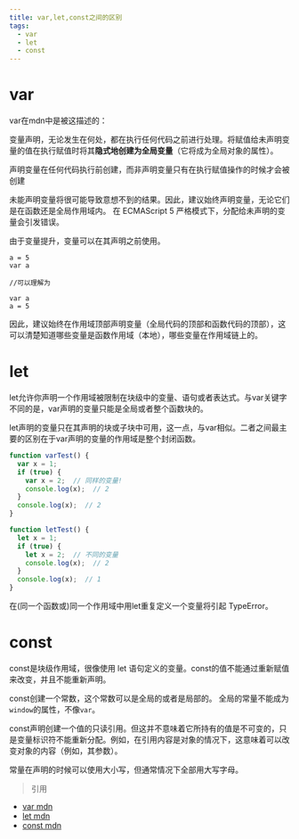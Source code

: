 ```yaml
---
title: var,let,const之间的区别
tags:
  - var
  - let
  - const
---
```


# var 

var在mdn中是被这描述的：

变量声明，无论发生在何处，都在执行任何代码之前进行处理。将赋值给未声明变量的值在执行赋值时将其**隐式地创建为全局变量**（它将成为全局对象的属性）。

声明变量在任何代码执行前创建，而非声明变量只有在执行赋值操作的时候才会被创建

未能声明变量将很可能导致意想不到的结果。因此，建议始终声明变量，无论它们是在函数还是全局作用域内。 在 ECMAScript 5 严格模式下，分配给未声明的变量会引发错误。

由于变量提升，变量可以在其声明之前使用。

```jacascript
a = 5
var a

//可以理解为

var a
a = 5
```

因此，建议始终在作用域顶部声明变量（全局代码的顶部和函数代码的顶部），这可以清楚知道哪些变量是函数作用域（本地），哪些变量在作用域链上的。

# let

let允许你声明一个作用域被限制在块级中的变量、语句或者表达式。与var关键字不同的是，var声明的变量只能是全局或者整个函数块的。

let声明的变量只在其声明的块或子块中可用，这一点，与var相似。二者之间最主要的区别在于var声明的变量的作用域是整个封闭函数。

```javascript
function varTest() {
  var x = 1;
  if (true) {
    var x = 2;  // 同样的变量!
    console.log(x);  // 2
  }
  console.log(x);  // 2
}

function letTest() {
  let x = 1;
  if (true) {
    let x = 2;  // 不同的变量
    console.log(x);  // 2
  }
  console.log(x);  // 1
}
```

在(同一个函数或)同一个作用域中用let重复定义一个变量将引起 TypeError。

# const

const是块级作用域，很像使用 let 语句定义的变量。const的值不能通过重新赋值来改变，并且不能重新声明。

const创建一个常数，这个常数可以是全局的或者是局部的。 全局的常量不能成为`window`的属性，不像`var`。

const声明创建一个值的只读引用。但这并不意味着它所持有的值是不可变的，只是变量标识符不能重新分配。例如，在引用内容是对象的情况下，这意味着可以改变对象的内容（例如，其参数）。

常量在声明的时候可以使用大小写，但通常情况下全部用大写字母。


> 引用
- [var mdn](https://developer.mozilla.org/zh-CN/docs/Web/JavaScript/Reference/Statements/var)
- [let mdn](https://developer.mozilla.org/zh-CN/docs/Web/JavaScript/Reference/Statements/let)
- [const mdn](https://developer.mozilla.org/zh-CN/docs/Web/JavaScript/Reference/Statements/const)